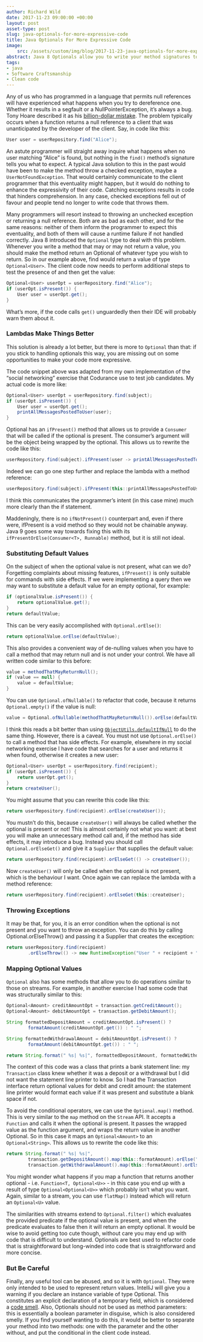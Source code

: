```yaml
---
author: Richard Wild
date: 2017-11-23 09:00:00 +00:00
layout: post
asset-type: post
slug: java-optionals-for-more-expressive-code
title: Java Optionals For More Expressive Code
image:
    src: /assets/custom/img/blog/2017-11-23-java-optionals-for-more-expressive-code.png
abstract: Java 8 Optionals allow you to write your method signatures to indicate that your method may or may not return a value. But there is more to Optional than merely checking whether the value is present and getting it if it is. Here I show how Optional also includes some features that can enhance your code's expressiveness.
tags:
- java
- Software Craftsmanship
- Clean code
---
```

Any of us who has programmed in a language that permits null references will have experienced what happens when you try to dereference one. Whether it results in a segfault or a NullPointerException, it’s always a bug. Tony Hoare described it as his [billion-dollar mistake](https://www.infoq.com/presentations/Null-References-The-Billion-Dollar-Mistake-Tony-Hoare). The problem typically occurs when a function returns a null reference to a client that was unanticipated by the developer of the client. Say, in code like this:

```java
User user = userRepository.find("Alice");
```

An astute programmer will straight away inquire what happens when no user matching “Alice” is found, but nothing in the `find()` method’s signature tells you what to expect. A typical Java solution to this in the past would have been to make the method throw a checked exception, maybe a `UserNotFoundException`. That would certainly communicate to the client programmer that this eventuality might happen, but it would do nothing to enhance the expressivity of their code. Catching exceptions results in code that hinders comprehension. In any case, checked exceptions fell out of favour and people tend no longer to write code that throws them.

Many programmers will resort instead to throwing an unchecked exception or returning a null reference. Both are as bad as each other, and for the same reasons: neither of them inform the programmer to expect this eventuality, and both of them will cause a runtime failure if not handled correctly. Java 8 introduced the `Optional` type to deal with this problem. Whenever you write a method that may or may not return a value, you should make the method return an Optional of whatever type you wish to return. So in our example above, find would return a value of type `Optional<User>`. The client code now needs to perform additional steps to test the presence of and then get the value:

```java
Optional<User> userOpt = userRepository.find("Alice");
if (userOpt.isPresent()) {
	User user = userOpt.get();	
}
```

What’s more, if the code calls `get()` unguardedly then their IDE will probably warn them about it.

### Lambdas Make Things Better
This solution is already a lot better, but there is more to `Optional` than that: if you stick to handling optionals this way, you are missing out on some opportunities to make your code more expressive.

The code snippet above was adapted from my own implementation of the “social networking” exercise that Codurance use to test job candidates. My actual code is more like:

```java
Optional<User> userOpt = userRepository.find(subject);
if (userOpt.isPresent()) {
    User user = userOpt.get();
    printAllMessagesPostedToUser(user);
}
```

Optional has an `ifPresent()` method that allows us to provide a `Consumer` that will be called if the optional is present. The consumer’s argument will be the object being wrapped by the optional. This allows us to rewrite the code like this:

```java
userRepository.find(subject).ifPresent(user -> printAllMessagesPostedToUser(user));
```

Indeed we can go one step further and replace the lambda with a method reference:

```java
userRepository.find(subject).ifPresent(this::printAllMessagesPostedToUser);
```

I think this communicates the programmer’s intent (in this case mine) much more clearly than the if statement. 

Maddeningly, there is no `ifNotPresent()` counterpart and, even if there were, ifPresent is a void method so they would not be chainable anyway. Java 9 goes some way towards fixing this with its `ifPresentOrElse(Consumer<T>, Runnable)` method, but it is still not ideal.

### Substituting Default Values
On the subject of when the optional value is not present, what can we do? Forgetting complaints about missing features, `ifPresent()` is only suitable for commands with side effects. If we were implementing a query then we may want to substitute a default value for an empty optional, for example:

```java
if (optionalValue.isPresent()) {
	return optionalValue.get();
}
return defaultValue;
```

This can be very easily accomplished with `Optional.orElse()`:

```java
return optionalValue.orElse(defaultValue);
```

This also provides a convenient way of de-nulling values when you have to call a method that may return null and is not under your control. We have all written code similar to this before:

```java
value = methodThatMayReturnNull();
if (value == null) {
	value = defaultValue;
}
```

You can use `Optional.ofNullable()` to refactor that code, because it returns `Optional.empty()` if the value is null:

```java
value = Optional.ofNullable(methodThatMayReturnNull()).orElse(defaultValue);
```

I think this reads a bit better than using [`ObjectUtils.defaultIfNull`](https://commons.apache.org/proper/commons-lang/javadocs/api-3.1/org/apache/commons/lang3/ObjectUtils.html#defaultIfNull) to do the same thing. However, there is a caveat. You must not use `Optional.orElse()` to call a method that has side effects. For example, elsewhere in my social networking exercise I have code that searches for a user and returns it when found, otherwise it creates a new user:

```java
Optional<User> userOpt = userRepository.find(recipient);
if (userOpt.isPresent()) {
    return userOpt.get();
}
return createUser();
```

You might assume that you can rewrite this code like this:

```java
return userRepository.find(recipient).orElse(createUser());
```

You mustn’t do this, because `createUser()` will always be called whether the optional is present or not! This is almost certainly not what you want: at best you will make an unnecessary method call and, if the method has side effects, it may introduce a bug. Instead you should call `Optional.orElseGet()` and give it a `Supplier` that supplies the default value:

```java
return userRepository.find(recipient).orElseGet(() -> createUser());
```

Now `createUser()` will only be called when the optional is not present, which is the behaviour I want. Once again we can replace the lambda with a method reference:

```java
return userRepository.find(recipient).orElseGet(this::createUser);
```

### Throwing Exceptions
It may be that, for you, it is an error condition when the optional is not present and you want to throw an exception. You can do this by calling Optional.orElseThrow() and passing it a Supplier that creates the exception:

```java
return userRepository.find(recipient)
        .orElseThrow(() -> new RuntimeException("User " + recipient + " not found"));
```

### Mapping Optional Values
`Optional` also has some methods that allow you to do operations similar to those on streams. For example, in another exercise I had some code that was structurally similar to this:

```java
Optional<Amount> creditAmountOpt = transaction.getCreditAmount();
Optional<Amount> debitAmountOpt = transaction.getDebitAmount();

String formattedDepositAmount = creditAmountOpt.isPresent() ?
        formatAmount(creditAmountOpt.get()) : " ";

String formattedWithdrawalAmount = debitAmountOpt.isPresent() ?
        formatAmount(debitAmountOpt.get()) : " ";

return String.format(" %s| %s|", formattedDepositAmount, formattedWithdrawalAmount);
```

The context of this code was a class that prints a bank statement line: my `Transaction` class knew whether it was a deposit or a withdrawal but I did not want the statement line printer to know. So I had the Transaction interface return optional values for debit and credit amount: the statement line printer would format each value if it was present and substitute a blank space if not.

To avoid the conditional operators, we can use the `Optional.map()` method. This is very similar to the `map` method on the `Stream` API. It accepts a `Function` and calls it when the optional is present. It passes the wrapped value as the function argument, and wraps the return value in another Optional. So in this case it maps an `Optional<Amount>` to an `Optional<String>`. This allows us to rewrite the code like this:

```java
return String.format(" %s| %s|",
        transaction.getDepositAmount().map(this::formatAmount).orElse(" "),
        transaction.getWithdrawalAmount().map(this::formatAmount).orElse(" "));
```

You might wonder what happens if you map a function that returns another optional - i.e. `Function<T, Optional<U>>` - in this case you end up with a result of type `Optional<Optional<U>>` which probably isn’t what you want. Again, similar to a stream, you can use `flatMap()` instead which will return an `Optional<U>` value.

The similarities with streams extend to `Optional.filter()` which evaluates the provided predicate if the optional value is present, and when the predicate evaluates to false then it will return an empty optional. It would be wise to avoid getting too cute though, without care you may end up with code that is difficult to understand. Optionals are best used to refactor code that is straightforward but long-winded into code that is straightforward and more concise.

### But Be Careful
Finally, any useful tool can be abused, and so it is with `Optional`. They were only intended to be used to represent return values. IntelliJ will give you a warning if you declare an instance variable of type Optional. This constitutes an explicit declaration of a temporary field, which is considered a [code smell](https://sourcemaking.com/refactoring/smells/temporary-field). Also, Optionals should not be used as method parameters: this is essentially a boolean parameter in disguise, which is also considered smelly. If you find yourself wanting to do this, it would be better to separate your method into two methods: one with the parameter and the other without, and put the conditional in the client code instead.
